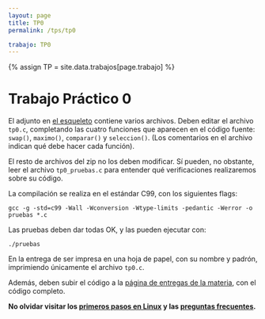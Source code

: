 ```yaml
---
layout: page
title: TP0
permalink: /tps/tp0

trabajo: TP0
---
```

{% assign TP = site.data.trabajos[page.trabajo] %}

Trabajo Práctico 0
=======

El adjunto en [el esqueleto]({{site.skel}}) contiene varios archivos.
Deben editar el archivo `tp0.c`, completando las cuatro funciones que 
aparecen en el código fuente: `swap()`,  `maximo()`, `comparar()` y `seleccion()`.
(Los comentarios en el archivo indican qué debe hacer cada función).

El resto de archivos del zip no los deben modificar. Sí pueden, no obstante, leer el archivo `tp0_pruebas.c` para entender qué verificaciones realizaremos sobre su código.

La compilación se realiza en el estándar C99, con los siguientes flags: 

    gcc -g -std=c99 -Wall -Wconversion -Wtype-limits -pedantic -Werror -o pruebas *.c

Las pruebas deben dar todas OK, y las pueden ejecutar con: 

    ./pruebas

En la entrega de ser impresa en una hoja de papel, con su nombre y padrón, imprimiendo únicamente el archivo `tp0.c`. 

Además, deben subir el código a la [página de entregas de la materia]({{site.entregas}}), con el código completo.

**No olvidar visitar los [primeros pasos en Linux](/algo2/faq/primeros-pasos) y las [preguntas frecuentes](/algo2/faq/).**